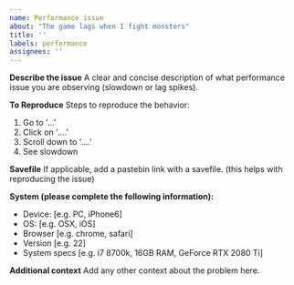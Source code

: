 ```yaml
---
name: Performance issue
about: "The game lags when I fight monsters"
title: ''
labels: performance
assignees: ''
---
```


**Describe the issue** A clear and concise description of what performance issue you are observing (slowdown or lag
spikes).

**To Reproduce** Steps to reproduce the behavior:

1. Go to '...'
2. Click on '....'
3. Scroll down to '....'
4. See slowdown

**Savefile** If applicable, add a pastebin link with a savefile. (this helps with reproducing the issue)

**System (please complete the following information):**

- Device: [e.g. PC, iPhone6]
- OS: [e.g. OSX, iOS]
- Browser [e.g. chrome, safari]
- Version [e.g. 22]
- System specs [e.g. i7 8700k, 16GB RAM, GeForce RTX 2080 Ti]

**Additional context** Add any other context about the problem here.

